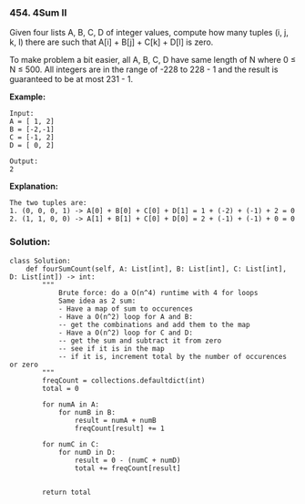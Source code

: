 ### 454. 4Sum II

Given four lists A, B, C, D of integer values, compute how many tuples (i, j, k, l) there are such that A[i] + B[j] + C[k] + D[l] is zero.

To make problem a bit easier, all A, B, C, D have same length of N where 0 ≤ N ≤ 500. All integers are in the range of -228 to 228 - 1 and the result is guaranteed to be at most 231 - 1.

**Example:**
```
Input:
A = [ 1, 2]
B = [-2,-1]
C = [-1, 2]
D = [ 0, 2]

Output:
2
```

**Explanation:**
```
The two tuples are:
1. (0, 0, 0, 1) -> A[0] + B[0] + C[0] + D[1] = 1 + (-2) + (-1) + 2 = 0
2. (1, 1, 0, 0) -> A[1] + B[1] + C[0] + D[0] = 2 + (-1) + (-1) + 0 = 0
```

### Solution:
```
class Solution:
    def fourSumCount(self, A: List[int], B: List[int], C: List[int], D: List[int]) -> int:
        """
            Brute force: do a O(n^4) runtime with 4 for loops
            Same idea as 2 sum:
            - Have a map of sum to occurences
            - Have a O(n^2) loop for A and B:
            -- get the combinations and add them to the map
            - Have a O(n^2) loop for C and D:
            -- get the sum and subtract it from zero
            -- see if it is in the map
            -- if it is, increment total by the number of occurences or zero
        """
        freqCount = collections.defaultdict(int)
        total = 0
        
        for numA in A:
            for numB in B:
                result = numA + numB
                freqCount[result] += 1
        
        for numC in C:
            for numD in D:
                result = 0 - (numC + numD)
                total += freqCount[result]
                    
        
        return total
        
```
